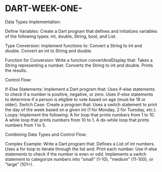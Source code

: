 # DART-WEEK-ONE-

Data Types Implementation:

Define Variables: Create a Dart program that defines and initializes variables of the following types: int, double, String, bool, and List.

Type Conversion: Implement functions to:
Convert a String to int and double.
Convert an int to String and double.

Function for Conversion: Write a function convertAndDisplay that:
Takes a String representing a number.
Converts the String to int and double.
Prints the results.

Control Flow:

If-Else Statements: Implement a Dart program that:
Uses if-else statements to check if a number is positive, negative, or zero.
Uses if-else statements to determine if a person is eligible to vote based on age (must be 18 or older).
Switch Case: Create a program that:
Uses a switch statement to print the day of the week based on a given int (1 for Monday, 2 for Tuesday, etc.).
Loops: Implement the following:
A for loop that prints numbers from 1 to 10.
A while loop that prints numbers from 10 to 1.
A do-while loop that prints numbers from 1 to 5.

Combining Data Types and Control Flow:

Complex Example: Write a Dart program that:
Defines a List of int numbers.
Uses a for loop to iterate through the list and:
Print each number.
Use if-else statements to check if the number is even or odd.
Implements a switch statement to categorize numbers into "small" (1-10), "medium" (11-100), or "large" (101+).
